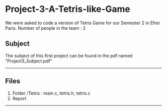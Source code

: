 # Project-3-A-Tetris-like-Game
We were asked to code a version of Tetris Game for our Semester 2 in Efrei Paris.  Number of people in the team : 2

## Subject

The subject of this first project can be found in the pdf named "Project3_Subject.pdf"

---

## Files

1. Folder /Tetris : main.c, tetris.h, tetris.c
2. Report

---
